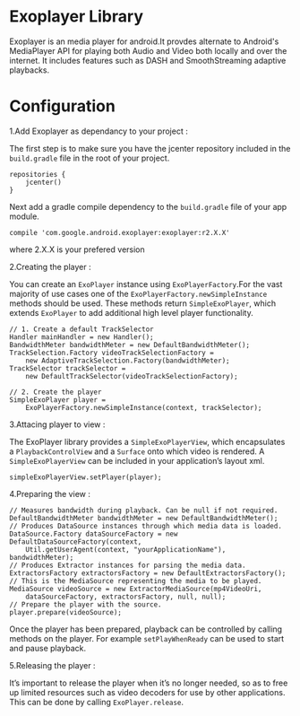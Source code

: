 # Exoplayer Library

Exoplayer is an media player for android.It provdes alternate to Android's MediaPlayer API for playing both Audio and Video both locally and over the internet.
It includes features such as DASH and SmoothStreaming adaptive playbacks. 

# Configuration
1.Add Exoplayer as dependancy to your project :

The first step is to make sure you have the jcenter repository included in the `build.gradle` file in the root of your project.
```
repositories {
    jcenter()
}
```
Next add a gradle compile dependency to the `build.gradle` file of your app module.
```
compile 'com.google.android.exoplayer:exoplayer:r2.X.X'
```
where 2.X.X is your prefered version

2.Creating the player :

You can create an `ExoPlayer` instance using `ExoPlayerFactory`.For the vast majority of use cases one of the `ExoPlayerFactory.newSimpleInstance` methods should be used. These methods return `SimpleExoPlayer`, which extends `ExoPlayer` to add additional high level player functionality.
```
// 1. Create a default TrackSelector
Handler mainHandler = new Handler();
BandwidthMeter bandwidthMeter = new DefaultBandwidthMeter();
TrackSelection.Factory videoTrackSelectionFactory =
    new AdaptiveTrackSelection.Factory(bandwidthMeter);
TrackSelector trackSelector =
    new DefaultTrackSelector(videoTrackSelectionFactory);

// 2. Create the player
SimpleExoPlayer player =
    ExoPlayerFactory.newSimpleInstance(context, trackSelector);
```

3.Attacing player to view :

The ExoPlayer library provides a `SimpleExoPlayerView`, which encapsulates a `PlaybackControlView` and a `Surface` onto which video is rendered. A `SimpleExoPlayerView` can be included in your application’s layout xml.
```
simpleExoPlayerView.setPlayer(player);
```

4.Preparing the view :

```
// Measures bandwidth during playback. Can be null if not required.
DefaultBandwidthMeter bandwidthMeter = new DefaultBandwidthMeter();
// Produces DataSource instances through which media data is loaded.
DataSource.Factory dataSourceFactory = new DefaultDataSourceFactory(context,
    Util.getUserAgent(context, "yourApplicationName"), bandwidthMeter);
// Produces Extractor instances for parsing the media data.
ExtractorsFactory extractorsFactory = new DefaultExtractorsFactory();
// This is the MediaSource representing the media to be played.
MediaSource videoSource = new ExtractorMediaSource(mp4VideoUri,
    dataSourceFactory, extractorsFactory, null, null);
// Prepare the player with the source.
player.prepare(videoSource);
```
Once the player has been prepared, playback can be controlled by calling methods on the player. For example `setPlayWhenReady` can be used to start and pause playback.

5.Releasing the player :

It’s important to release the player when it’s no longer needed, so as to free up limited resources such as video decoders for use by other applications. This can be done by calling `ExoPlayer.release`.
